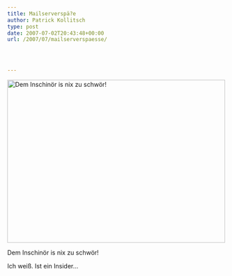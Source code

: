 ```yaml
---
title: Mailserverspä?e
author: Patrick Kollitsch
type: post
date: 2007-07-02T20:43:48+00:00
url: /2007/07/mailserverspaesse/




---
```

<div class="flickr">
  <a href="http://www.flickr.com/photos/schreibblogade/703624929/" title="Photo Sharing"><img src="//farm2.static.flickr.com/1089/703624929_39b0a8ed3b.jpg" width="500" height="375" alt="Dem Inschinör is nix zu schwör!" /></a></p> 
  
  <p>
    Dem Inschinör is nix zu schwör!
  </p>
</div>

Ich wei&szlig;. Ist ein Insider...